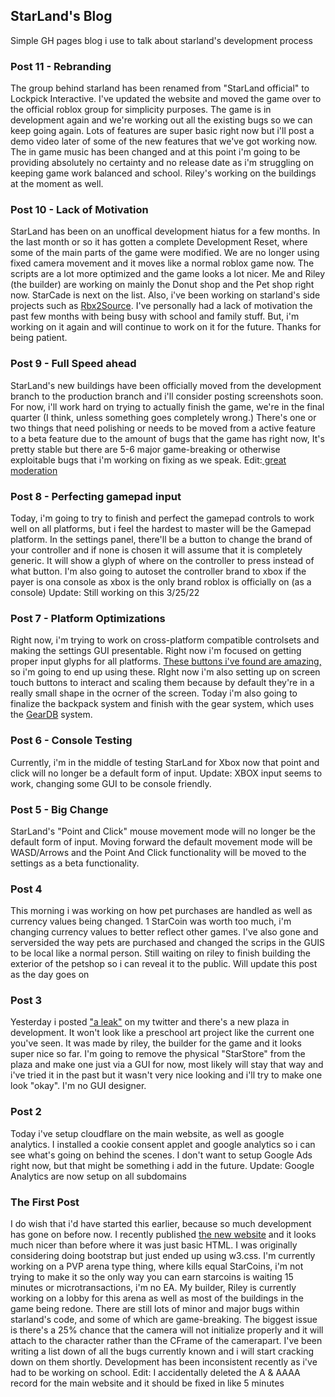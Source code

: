 ## StarLand's Blog
Simple GH pages blog i use to talk about starland's development process
### Post 11 - Rebranding
The group behind starland has been renamed from "StarLand official" to Lockpick Interactive. I've updated the website and moved the game over to the official roblox group for simplicity purposes. The game is in development again and we're working out all the existing bugs so we can keep going again. Lots of features are super basic right now but i'll post a demo video later of some of the new features that we've got working now. The in game music has been changed and at this point i'm going to be providing absolutely no certainty and no release date as i'm struggling on keeping game work balanced and school. Riley's working on the buildings at the moment as well.

### Post 10 - Lack of Motivation
StarLand has been on an unoffical development hiatus for a few months. In the last month or so it has gotten a complete Development Reset, where some of the main parts of the game were modified. We are no longer using fixed camera movement and it moves like a normal roblox game now. The scripts are a lot more optimized and the game looks a lot nicer. Me and Riley (the builder) are working on mainly the Donut shop and the Pet shop right now. StarCade is next on the list. Also, i've been working on starland's side projects such as [Rbx2Source](https://github.com/StarLandRBLX/Rbx2Source). I've personally had a lack of motivation the past few months with being busy with school and family stuff. But, i'm working on it again and will continue to work on it for the future. Thanks for being patient.

### Post 9 - Full Speed ahead
StarLand's new buildings have been officially moved from the development branch to the production branch and i'll consider posting screenshots soon. For now, i'll work hard on trying to actually finish the game, we're in the final quarter (I think, unless something goes completely wrong.) There's one or two things that need polishing or needs to be moved from a active feature to a beta feature due to the amount of bugs that the game has right now, It's pretty stable but there are 5-6 major game-breaking or otherwise exploitable bugs that i'm working on fixing as we speak.
Edit:[ great moderation](https://twitter.com/qfoxbRBLX/status/1508831251200983044)

### Post 8 - Perfecting gamepad input
Today, i'm going to try to finish and perfect the gamepad controls to work well on all platforms, but i feel the hardest to master will be the Gamepad platform. In the settings panel, there'll be a button to change the brand of your controller and if none is chosen it will assume that it is completely generic. It will show a glyph of where on the controller to press instead of what button. I'm also going to autoset the controller brand to xbox if the payer is ona  console as xbox is the only brand roblox is officially on (as a console) Update: Still working on this 3/25/22

### Post 7 - Platform Optimizations
Right now, i'm trying to work on cross-platform compatible controlsets and making the settings GUI presentable. Right now i'm focused on getting proper input glyphs for all platforms. [These buttons i've found are amazing,](https://thoseawesomeguys.com/prompts/) so i'm going to end up using these. RIght now i'm also setting up on screen touch buttons to interact and scaling them because by default they're in a really small shape in the ocrner of the screen. Today i'm also going to finalize the backpack system and finish with the gear system, which uses the [GearDB](https://github.com/StarLandRBLX/GearDB) system. 
### Post 6 - Console Testing
Currently, i'm in the middle of testing StarLand for Xbox now that point and click will no longer be a default form of input. Update: XBOX input seems to work, changing some GUI to be console friendly.

### Post 5 - Big Change
StarLand's "Point and Click" mouse movement mode will no longer be the default form of input. Moving forward the default movement mode will be WASD/Arrows and the Point And Click functionality will be moved to the settings as a beta functionality.

### Post 4
This morning i was working on how pet purchases are handled as well as currency values being changed. 1 StarCoin was worth too much, i'm changing currency values to better reflect other games. I've also gone and serversided the way pets are purchased and changed the scrips in the GUIS to be local like a normal person. Still waiting on riley to finish building the exterior of the petshop so i can reveal it to the public. Will update this post as the day goes on

### Post 3 
Yesterday i posted ["a leak"](https://blog.playstar.land/images/FN2x0KOWUAYfJ9k.png) on my twitter and there's a new plaza in development. It won't look like a preschool art project like the current one you've seen. It was made by riley, the builder for the game and it looks super nice so far. I'm going to remove the physical "StarStore" from the plaza and make one just via a GUI for now, most likely will stay that way and i've tried it in the past but it wasn't very nice looking and i'll try to make one look "okay". I'm no GUI designer.

### Post 2
Today i've setup cloudflare on the main website, as well as google analytics. I installed a cookie consent applet and google analytics so i can see what's going on behind the scenes. I don't want to setup Google Ads right now, but that might be something i add in the future.
Update: Google Analytics are now setup on all subdomains

### The First Post
I do wish that i'd have started this earlier, because so much development has gone on before now.
I recently published [the new website](https://playstar.land) and it looks much nicer than before where it was just basic HTML.
I was originally considering doing bootstrap but just ended up using w3.css. I'm currently working on a PVP arena type thing, where kills equal StarCoins, i'm not trying to make it so the only way you can earn starcoins is waiting 15 minutes or microtransactions, i'm no EA.
My builder, Riley is currently working on a lobby for this arena as well as most of the buildings in the game being redone. 
There are still lots of minor and major bugs within starland's code, and some of which are game-breaking. 
The biggest issue is there's a 25% chance that the camera will not initialize properly and it will attach to the character rather than the CFrame of the camerapart.
I've been writing a list down of all the bugs currently known and i will start cracking down on them shortly. 
Development has been inconsistent recently as i've had to be working on school.
Edit: I accidentally deleted the A & AAAA record for the main website and it should be fixed in like 5 minutes
## 
